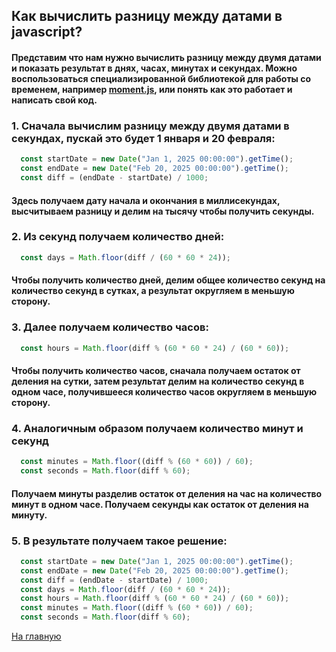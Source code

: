 ## Как вычислить разницу между датами в javascript?

#### Представим что нам нужно вычислить разницу между двумя датами и показать результат в днях, часах, минутах и секундах. Можно воспользоваться специализированной библиотекой для работы со временем, например [moment.js](https://momentjs.com), или понять как это работает и написать свой код.

### 1. Сначала вычислим разницу между двумя датами в секундах, пускай это будет 1 января и 20 февраля: 

```js
  const startDate = new Date("Jan 1, 2025 00:00:00").getTime();
  const endDate = new Date("Feb 20, 2025 00:00:00").getTime();
  const diff = (endDate - startDate) / 1000;
```

#### Здесь получаем дату начала и окончания в миллисекундах, высчитываем разницу и делим на тысячу чтобы получить секунды.


### 2. Из секунд получаем количество дней: 

```js
  const days = Math.floor(diff / (60 * 60 * 24));
```

#### Чтобы получить количество дней, делим общее количество секунд на количество секунд в сутках, а результат округляем в меньшую сторону. 

### 3. Далее получаем количество часов: 

```js
  const hours = Math.floor(diff % (60 * 60 * 24) / (60 * 60));
```

#### Чтобы получить количество часов, сначала получаем остаток от деления на сутки, затем результат делим на количество секунд в одном часе, получившееся количество часов округляем в меньшую сторону. 

### 4. Аналогичным образом получаем количество минут и секунд

```js
  const minutes = Math.floor((diff % (60 * 60)) / 60);
  const seconds = Math.floor(diff % 60);
```

#### Получаем минуты разделив остаток от деления на час на количество минут в одном часе. Получаем секунды как остаток от деления на минуту.

### 5. В результате получаем такое решение: 

```js
  const startDate = new Date("Jan 1, 2025 00:00:00").getTime();
  const endDate = new Date("Feb 20, 2025 00:00:00").getTime();
  const diff = (endDate - startDate) / 1000;
  const days = Math.floor(diff / (60 * 60 * 24));
  const hours = Math.floor(diff % (60 * 60 * 24) / (60 * 60));
  const minutes = Math.floor((diff % (60 * 60)) / 60);
  const seconds = Math.floor(diff % 60);
```

[На главную](https://github.com/ShkredovDmitriy/javascript-notes/blob/main/README.md)
